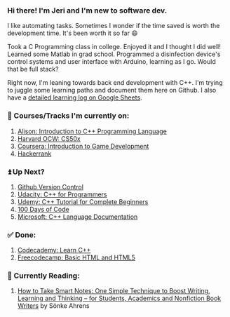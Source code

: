 <!--
**jerixmx/jerixmx** is a ✨ _special_ ✨ repository because its `README.md` (this file) appears on your GitHub profile.

Here are some ideas to get you started:

- 🔭 I’m currently working on ...
- 🌱 I’m currently learning ...
- 👯 I’m looking to collaborate on ...
- 🤔 I’m looking for help with ...
- 💬 Ask me about ...
- 📫 How to reach me: ...
- 😄 Pronouns: ...
- ⚡ Fun fact: ...
-->

### Hi there! I'm Jeri and I'm new to software dev.

I like automating tasks. Sometimes I wonder if the time saved is worth the development time. It's been worth it so far 😄

Took a C Programming class in college. Enjoyed it and I thought I did well! Learned some Matlab in grad school. Programmed a disinfection device's control systems and user interface with Arduino, learning as I go. Would that be full stack?

Right now, I'm leaning towards back end development with C++. I'm trying to juggle some learning paths and document them here on Github. I also have a [detailed learning log on Google Sheets](https://docs.google.com/spreadsheets/d/1i7UAxNMvgQR9_rG7uuJqwNiVmnOW0JaWfdZnVrNqjRk/edit?usp=sharing).

### 📝 Courses/Tracks I'm currently on:
1. [Alison: Introduction to C++ Programming Language](https://alison.com/course/introduction-to-c-plus-plus-programming-language)
2. [Harvard OCW: CS50x](https://cs50.harvard.edu/x/2021/)
3. [Coursera: Introduction to Game Development](https://www.coursera.org/learn/game-development/home/welcome)
4. [Hackerrank](https://www.hackerrank.com/jerixmx)

### ⏫ Up Next?
1. [Github Version Control](https://github.com/dipakkr/A-to-Z-Resources-for-Students#111-git-and-github)
2. [Udacity: C++ for Programmers](https://classroom.udacity.com/courses/ud210)
3. [Udemy: C++ Tutorial for Complete Beginners](https://www.udemy.com/share/101qVCAEQaeFlTQH4=/)
4. [100 Days of Code](https://www.100daysofcode.com/)
5. [Microsoft: C++ Language Documentation](https://docs.microsoft.com/en-us/cpp/cpp/?view=msvc-160)

### ✅ Done:
1. [Codecademy: Learn C++](https://www.codecademy.com/learn/learn-c-plus-plus)
2. [Freecodecamp: Basic HTML and HTML5](https://www.freecodecamp.org/learn/responsive-web-design/#basic-html-and-html5)

### 📙 Currently Reading:
1. [How to Take Smart Notes: One Simple Technique to Boost Writing, Learning and Thinking – for Students, Academics and Nonfiction Book Writers](https://books.google.com.ph/books/about/How_to_Take_Smart_Notes.html?id=lHDsDwAAQBAJ&source=kp_book_description&redir_esc=y) by Sönke Ahrens
